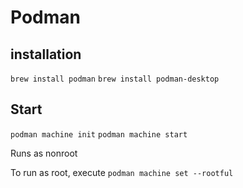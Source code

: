 # Podman

## installation
`brew install podman`
`brew install podman-desktop`

## Start

`podman machine init`
`podman machine start`

Runs as nonroot

To run as root, execute `podman machine set --rootful`
